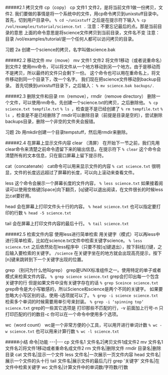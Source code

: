 #####2.1 拷贝文件
cp（copy）
cp 文件1 文件2，是将当前文件1做一份拷贝，文件2.
我们要做的事情是将一个系统中的文件，用cp命令拷贝到unixstuff目录中。
首先，切到用户目录中。
`% cd ~/unixstuff`
之后是在提示符下输入
`% cp /vol/examples/tutorial/science.txt .`
注意：不要忘记最后的点。那是当前目录的意思
上面的命令意思是将science文件拷贝到当前目录，文件名不变
注意：目录 /vol/examples/tutorial/是一个任何人都可以访问拷贝的目录。

习题 2a
创建一个science的拷贝，名字叫做science.bak

#####2.2 移动文件
mv（move）
mv 文件1 文件2 
将文件1移动（或者说重命名）到文件2
使用mv命令，可以将文件从一个地方移动到另一个地方。由于是移动而不是拷贝，所以最终的文件只会剩下一份。
这个命令也可以用在重命名上，将文件移动到同一个目录下，改一个名字。
我们现在把science文件移动到backup目录。
首先切换到unixstuff目录下，之后输入：
`% mv science.bak backups/.`

#####2.3 删除文件和目录
rm（remove），rmdir（remove directory）
删除一个文件，可以使用rm命令。先创建一个science.txt的拷贝，之后删除他。
`% cp science.txt tempfile.txt`
`% ls `，检查是不是已经创建了
`% rm tempfile.txt`
`% ls `，检查是不是已经删除了
rmdir可以删除目录（前提是目录是空的），尝试删除backups目录，删除一个非空的文件夹会报错。

习题 2b
用mkdir创建一个目录tempstuff，然后用rmdir来删除。

#####2.4 在屏幕上显示文件内容
clear （清屏）
在开始下一节之前，我们先用clear命令来清楚之前命令遗留下来的输出信息。在提示符下
`% clear`
这个命令会清楚所有的文本信息，只在窗口屏幕上留下提示符。

cat（concatenate）
cat命令可以用来显示文件的内容
`% cat science.txt`
很明显，文件的长度远远超过了屏幕的长度，可以向上滚动来查看文件。

less
这个命令会展示一个屏幕长度的文件内容，
`% less science.txt`
如果接着阅读可以使用空格键[Space]向下翻页，[q]键可以退出阅读，在文件很长的时候less比cat要好用。

head
会在屏幕上打印文件头十行的内容。
`% head science.txt`
也可以指定要打印的行数
`% head -5 science.txt`

tail
会在屏幕上打印文件内容的最后十行。
`% tail science.txt`

#####2.5 检索文件内容
使用less进行简单检索
用关键字（模式）可以再less中进行简单检索，比如在science.txt文件中检索关键字science。
`% less science.txt`
之后依然处在less程序中（只要不按[q]键退出），按下斜线[/]键，之后输入要检索的关键字。
`/science`
在关键字坐在的地方就会出现高亮提示，按下[n]键来跳转到下一个关键字出现的位置。

grep （别问为什么他叫grep）
grep是UNIX标准组件之一。使用特定的单子或者模式来检索文件内容。
`% grep science science.txt`
grep会打印出每一个包含关键字的行
但是如果文件中没有关键字存在的话
`% grep Sceince science.txt`
grep命令是大小写敏感的，所以Science和science是两个不同的关键字。
如果要忽略大小写区别的话，使用-i选项就可以了。
`% grep -i science science.txt`
检索多个单词的时候需要用单引号来封装。
`% grep -i ‘spinning top‘ science.txt`
grep的一些其它选项是
打印那些不匹配的行，-v
前面加上行号-n
只打印匹配的行的数目-c
你可以在一个命令中使用多个选项。

wc（word count）
wc是一个非常方便的小工具，可以用开进行单词计数
`% wc -w science.txt`
也可以用来计算行数
`% wc -l science.txt`

#####小结
命令|功能
---|---
cp 文件名1 文件名2|拷贝文件1成文件2
mv 文件名1 文件名2|将文件1移动或者重命名成文件2
rm 文件名|删除文件
rmdir 目录名|删除目录
cat 文件名|显示一个文件
less 文件名|一次展示一页文件内容
head 文件名|展示一个文件的头十行
tail 文件名|展示文件的最后几行
grep ’关键字’ 文件名|在文件中检索关键字
wc 文件名|计算文件中的单词数/字符数/行数
